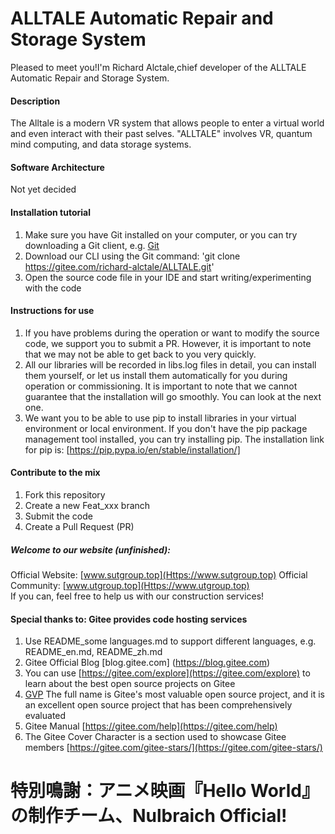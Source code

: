# ALLTALE Automatic Repair and Storage System
Pleased to meet you!I'm Richard Alctale,chief developer of the ALLTALE Automatic Repair and Storage System.
#### Description
The Alltale is a modern VR system that allows people to enter a virtual world and even interact with their past selves. "ALLTALE" involves VR, quantum mind computing, and data storage systems.

#### Software Architecture
Not yet decided

#### Installation tutorial

1. Make sure you have Git installed on your computer, or you can try downloading a Git client, e.g. [Git](https://git-scm.com/downloads)
2. Download our CLI using the Git command: 'git clone https://gitee.com/richard-alctale/ALLTALE.git'
3. Open the source code file in your IDE and start writing/experimenting with the code

#### Instructions for use

1. If you have problems during the operation or want to modify the source code, we support you to submit a PR. However, it is important to note that we may not be able to get back to you very quickly.
2. All our libraries will be recorded in libs.log files in detail, you can install them yourself, or let us install them automatically for you during operation or commissioning. It is important to note that we cannot guarantee that the installation will go smoothly. You can look at the next one.
3. We want you to be able to use pip to install libraries in your virtual environment or local environment. If you don't have the pip package management tool installed, you can try installing pip. The installation link for pip is: [https://pip.pypa.io/en/stable/installation/]

#### Contribute to the mix

1. Fork this repository
2. Create a new Feat_xxx branch
3. Submit the code
4. Create a Pull Request (PR)

##### Welcome to our website (unfinished):
Official Website: [www.sutgroup.top](Https://www.sutgroup.top)
Official Community: [www.utgroup.top](Https://www.utgroup.top)  
If you can, feel free to help us with our construction services!

#### Special thanks to: Gitee provides code hosting services

1. Use README_some languages.md to support different languages, e.g. README_en.md, README_zh.md
2. Gitee Official Blog [blog.gitee.com] (https://blog.gitee.com)
3. You can use [https://gitee.com/explore](https://gitee.com/explore) to learn about the best open source projects on Gitee
4. [GVP](https://gitee.com/gvp) The full name is Gitee's most valuable open source project, and it is an excellent open source project that has been comprehensively evaluated
5. Gitee Manual [https://gitee.com/help](https://gitee.com/help)
6. The Gitee Cover Character is a section used to showcase Gitee members [https://gitee.com/gitee-stars/](https://gitee.com/gitee-stars/)

# 特別鳴謝：アニメ映画『Hello World』の制作チーム、Nulbraich Official!